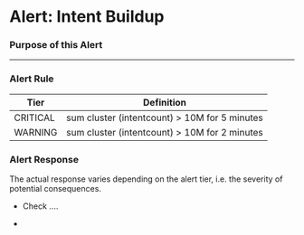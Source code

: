 # Alert: Intent Buildup

### Purpose of this Alert

<describe>



------

### Alert Rule

| Tier     | Definition                                    |
| -------- | --------------------------------------------- |
| CRITICAL | sum cluster (intentcount) > 10M for 5 minutes |
| WARNING  | sum cluster (intentcount) > 10M for 2 minutes |



### Alert Response

The actual response varies depending on the alert tier, i.e. the severity of potential consequences.

- Check ....

- 

